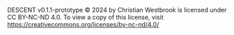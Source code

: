 DESCENT v0.1.1-prototype © 2024 by Christian Westbrook is licensed under CC BY-NC-ND 4.0. To view a copy of this license, visit https://creativecommons.org/licenses/by-nc-nd/4.0/